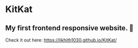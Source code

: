 # KitKat
## My first frontend responsive website. :100: <br/>
Check it out here: https://likhith1030.github.io/KitKat/
